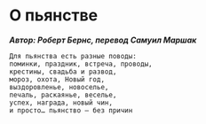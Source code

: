# О пьянстве
_**Автор: Роберт Бернс, перевод Самуил Маршак**_
```
Для пьянства есть разные поводы:
поминки, праздник, встреча, проводы,
крестины, свадьба и развод,
мороз, охота, Новый год,
выздоровленье, новоселье,
печаль, раскаянье, веселье,
успех, награда, новый чин,
и просто… пьянство — без причин
```
